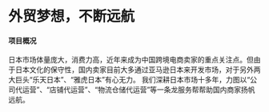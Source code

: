 # 外贸梦想，不断远航

#### 项目概况

日本市场体量庞大，消费力高，近年来成为中国跨境电商卖家的重点关注点。但由于日本文化的保守性，国内卖家目前大多通过亚马逊日本来开发市场，对于另外两大巨头“乐天日本”、“雅虎日本”有心无力。 我们深耕日本市场十多年，力图以“公司代运营”、“店铺代运营”、“物流仓储代运营”等一条龙服务帮帮助国内商家扬帆远航。

